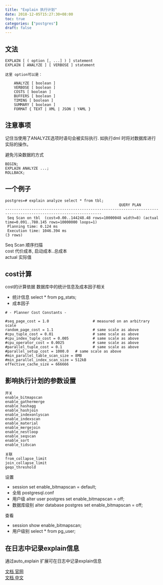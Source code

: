 ```yaml
---
title: "Explain 执行计划"
date: 2018-12-05T15:27:30+08:00
toc: true
categories: ["postgres"]
draft: false
---
```


## 文法
```
EXPLAIN [ ( option [, ...] ) ] statement
EXPLAIN [ ANALYZE ] [ VERBOSE ] statement

这里 option可以是：

    ANALYZE [ boolean ]
    VERBOSE [ boolean ]
    COSTS [ boolean ]
    BUFFERS [ boolean ]
    TIMING [ boolean ]
    SUMMARY [ boolean ]
    FORMAT { TEXT | XML | JSON | YAML }
```

## 注意事项

记住当使用了ANALYZE选项时语句会被实际执行. 如执行dml 时将对数据库进行实际的操作。

避免污染数据的方式

```
BEGIN;
EXPLAIN ANALYZE ...;
ROLLBACK;
```

## 一个例子

```
postgres=# explain analyze select * from tbl;
                                                    QUERY PLAN                                                    
------------------------------------------------------------------------------------------------------------------
 Seq Scan on tbl  (cost=0.00..144248.48 rows=10000048 width=8) (actual time=0.091..780.145 rows=10000000 loops=1)
 Planning time: 0.124 ms
 Execution time: 1046.394 ms
(3 rows)
```

Seq Scan 顺序扫描  
cost 代价成本, 启动成本..总成本  
actual 实际值  

## cost计算

cost的计算依据 数据库中的统计信息及成本因子相关

- 统计信息 select * from pg_stats;
- 成本因子 

```
# - Planner Cost Constants -

#seq_page_cost = 1.0                    # measured on an arbitrary scale
random_page_cost = 1.1                  # same scale as above
#cpu_tuple_cost = 0.01                  # same scale as above
#cpu_index_tuple_cost = 0.005           # same scale as above
#cpu_operator_cost = 0.0025             # same scale as above
#parallel_tuple_cost = 0.1              # same scale as above
#parallel_setup_cost = 1000.0   # same scale as above
#min_parallel_table_scan_size = 8MB
#min_parallel_index_scan_size = 512kB
effective_cache_size = 666666
```

## 影响执行计划的参数设置
```
开关
enable_bitmapscan
enable_gathermerge
enable_hashagg
enable_hashjoin
enable_indexonlyscan
enable_indexscan
enable_material
enable_mergejoin
enable_nestloop
enable_seqscan
enable_sort
enable_tidscan

关联
from_collapse_limit 
join_collapse_limit
geqo_threshold
```

设置

- session set enable_bitmapscan = default;
- 全局 postgresql.conf
- 用户级 alter user postgres set enable_bitmapscan = off;
- 数据库级别 alter database postgres set enable_bitmapscan = off;

查看 

- session show enable_bitmapscan;
- 用户级别 select * from pg_user;

## 在日志中记录explain信息

通过auto_explain 扩展可在日志中记录explain信息


[文档 官网](https://www.postgresql.org/docs/10/using-explain.html)  
[文档 中文](http://www.postgres.cn/docs/10/sql-explain.html)
